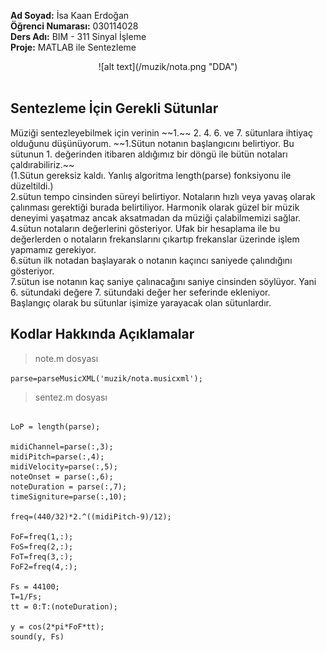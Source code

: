 <strong>Ad Soyad:</strong> İsa Kaan Erdoğan <br/> <strong>Öğrenci Numarası:</strong> 030114028 <br/> <strong>Ders Adı:</strong> BIM - 311 Sinyal İşleme <br/> <strong>Proje:</strong> MATLAB ile Sentezleme<br/>
<div align="center">
![alt text](/muzik/nota.png "DDA")
</div> <br/>
<h2>Sentezleme İçin Gerekli Sütunlar</h2>
Müziği sentezleyebilmek için verinin ~~1.~~ 2. 4. 6. ve 7. sütunlara ihtiyaç olduğunu düşünüyorum.
~~1.Sütun notanın başlangıcını belirtiyor. Bu sütunun 1. değerinden itibaren aldığımız bir döngü ile bütün notaları çaldırabiliriz.~~<br/>
(1.Sütun gereksiz kaldı. Yanlış algoritma length(parse) fonksiyonu ile düzeltildi.)<br/>
2.sütun tempo cinsinden süreyi belirtiyor. Notaların hızlı veya yavaş olarak çalınması gerektiği burada belirtiliyor. Harmonik olarak güzel bir müzik deneyimi yaşatmaz ancak aksatmadan da müziği çalabilmemizi sağlar.<br/>
4.sütun notaların değerlerini gösteriyor. Ufak bir hesaplama ile bu değerlerden o notaların frekanslarını çıkartıp frekanslar üzerinde işlem yapmamız gerekiyor. <br/>
6.sütun ilk notadan başlayarak o notanın kaçıncı saniyede çalındığını gösteriyor.<br/>
7.sütun ise notanın kaç saniye çalınacağını saniye cinsinden söylüyor. Yani 6. sütundaki değere 7. sütundaki değer her seferinde ekleniyor. <br/>
Başlangıç olarak bu sütunlar işimize yarayacak olan sütunlardır.<br/>

<h2>Kodlar Hakkında Açıklamalar</h2>

> note.m dosyası

```parse=parseMusicXML('muzik/nota.musicxml');```



> sentez.m dosyası


```note;

LoP = length(parse);

midiChannel=parse(:,3);
midiPitch=parse(:,4);
midiVelocity=parse(:,5);
noteOnset = parse(:,6);
noteDuration = parse(:,7);
timeSigniture=parse(:,10);

freq=(440/32)*2.^((midiPitch-9)/12);

FoF=freq(1,:);
FoS=freq(2,:);
FoT=freq(3,:);
FoF2=freq(4,:);

Fs = 44100;
T=1/Fs;
tt = 0:T:(noteDuration);

y = cos(2*pi*FoF*tt);
sound(y, Fs) 
```

<br/>

